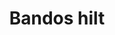 ---
layout: item
title: Bandos hilt
item-id: 11812
datatable: true
id: 11812
name: "Bandos hilt"
members: true
lowalch: 200000
highalch: 300000
examine: "Brimming with potential."
monsters:
  - id: 2215
    name: "General Graardor"
    members: true
    combat_level: 624
    wiki_url: "https://oldschool.runescape.wiki/w/General_Graardor"
    drops:
      - quantity: "1"
        rarity: 0.001968503937007874
    image: "https://oldschool.runescape.wiki/images/b/b8/General_Graardor.png?4dd90"
---